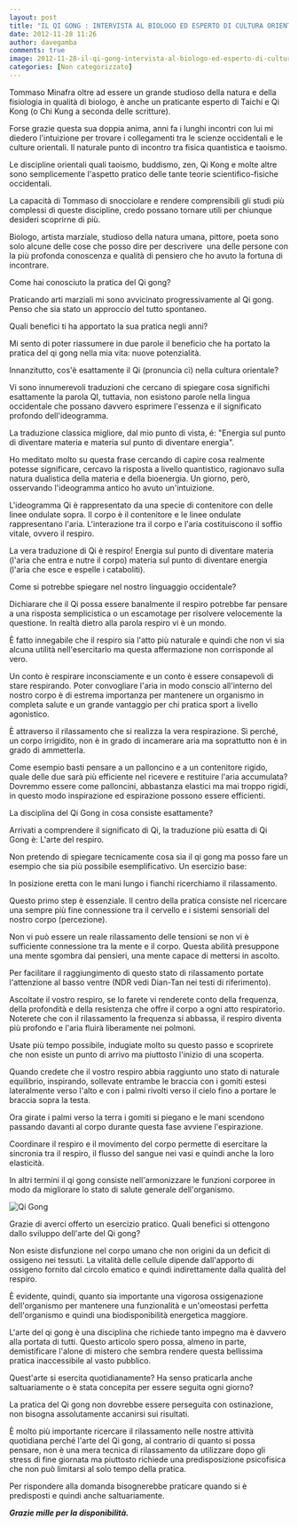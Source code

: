 ```yaml
---
layout: post
title: "IL QI GONG : INTERVISTA AL BIOLOGO ED ESPERTO DI CULTURA ORIENTALE TOMMASO MINAFRA"
date: 2012-11-28 11:26
author: davegamba
comments: true
image: 2012-11-28-il-qi-gong-intervista-al-biologo-ed-esperto-di-cultura-orientale-tommaso-minafra.jpg
categories: [Non categorizzato]
---
```


Tommaso Minafra oltre ad essere un grande studioso della natura e della fisiologia in qualità di biologo, è anche un praticante esperto di Taichi e Qi Kong (o Chi Kung a seconda delle scritture).

Forse grazie questa sua doppia anima, anni fa i lunghi incontri con lui mi diedero l'intuizione per trovare i collegamenti tra le scienze occidentali e le culture orientali. Il naturale punto di incontro tra fisica quantistica e taoismo.

Le discipline orientali quali taoismo, buddismo, zen, Qi Kong e molte altre sono semplicemente l'aspetto pratico delle tante teorie scientifico-fisiche occidentali.  

La capacità di Tommaso di snocciolare e rendere comprensibili gli studi più complessi di queste discipline, credo possano tornare utili per chiunque desideri scoprirne di più.

Biologo, artista marziale, studioso della natura umana, pittore, poeta sono solo alcune delle cose che posso dire per descrivere  una delle persone con la più profonda conoscenza e qualità di pensiero che ho avuto la fortuna di incontrare.﻿

Come hai conosciuto la pratica del Qi gong?

Praticando arti marziali mi sono avvicinato progressivamente al Qi gong. Penso che sia stato un approccio del tutto spontaneo.

Quali benefici ti ha apportato la sua pratica negli anni?

Mi sento di poter riassumere in due parole il beneficio che ha portato la pratica del qi gong nella mia vita: nuove potenzialità.

Innanzitutto, cos'è esattamente il Qi (pronuncia cì) nella cultura orientale?

Vi sono innumerevoli traduzioni che cercano di spiegare cosa significhi esattamente la parola QI, tuttavia, non esistono parole nella lingua occidentale che possano davvero esprimere l'essenza e il significato profondo dell'ideogramma.

La traduzione classica migliore, dal mio punto di vista, é: "Energia sul punto di diventare materia e materia sul punto di diventare energia".

Ho meditato molto su questa frase cercando di capire cosa realmente potesse significare, cercavo la risposta a livello quantistico, ragionavo sulla natura dualistica della materia e della bioenergia. Un giorno, però, osservando l'ideogramma antico ho avuto un'intuizione.

L'ideogramma Qi è rappresentato da una specie di contenitore con delle linee ondulate sopra. Il corpo è il contenitore e le linee ondulate rappresentano l'aria. L'interazione tra il corpo e l'aria costituiscono il soffio vitale, ovvero il respiro.

La vera traduzione di Qi è respiro! Energia sul punto di diventare materia (l'aria che entra e nutre il corpo) materia sul punto di diventare energia (l'aria che esce e espelle i cataboliti).

Come si potrebbe spiegare nel nostro linguaggio occidentale?

Dichiarare che il Qi possa essere banalmente il respiro potrebbe far pensare a una risposta semplicistica o un escamotage per risolvere velocemente la questione. In realtà dietro alla parola respiro vi è un mondo.

È fatto innegabile che il respiro sia l'atto più naturale e quindi che non vi sia alcuna utilità nell'esercitarlo ma questa affermazione non corrisponde al vero.

Un conto è respirare inconsciamente e un conto è essere consapevoli di stare respirando. Poter convogliare l'aria in modo conscio all'interno del nostro corpo è di estrema importanza per mantenere un organismo in completa salute e un grande vantaggio per chi pratica sport a livello agonistico.

È attraverso il rilassamento che si realizza la vera respirazione. Sì perché, un corpo irrigidito, non è in grado di incamerare aria ma soprattutto non è in grado di ammetterla.

Come esempio basti pensare a un palloncino e a un contenitore rigido, quale delle due sarà più efficiente nel ricevere e restituire l'aria accumulata? Dovremmo essere come palloncini, abbastanza elastici ma mai troppo rigidi, in questo modo inspirazione ed espirazione possono essere efficienti.
  
La disciplina del Qi Gong in cosa consiste esattamente?

Arrivati a comprendere il significato di Qi, la traduzione più esatta di Qi Gong è: L'arte del respiro.

Non pretendo di spiegare tecnicamente cosa sia il qi gong ma posso fare un esempio che sia più possibile esemplificativo. Un esercizio base:


In posizione eretta con le mani lungo i fianchi ricerchiamo il rilassamento.

Questo primo step è essenziale. Il centro della pratica consiste nel ricercare una sempre più fine connessione tra il cervello e i sistemi sensoriali del nostro corpo (percezione).

Non vi può essere un reale rilassamento delle tensioni se non vi è sufficiente connessione tra la mente e il corpo. Questa abilità presuppone una mente sgombra dai pensieri, una mente capace di mettersi in ascolto.

Per facilitare il raggiungimento di questo stato di rilassamento portate l'attenzione al basso ventre (NDR vedi Dian-Tan nei testi di riferimento).

Ascoltate il vostro respiro, se lo farete vi renderete conto della frequenza, della profondità e della resistenza che offre il corpo a ogni atto respiratorio. Noterete che con il rilassamento la frequenza si abbassa, il respiro diventa più profondo e l'aria fluirà liberamente nei polmoni.

Usate più tempo possibile, indugiate molto su questo passo e scoprirete che non esiste un punto di arrivo ma piuttosto l'inizio di una scoperta.

Quando credete che il vostro respiro abbia raggiunto uno stato di naturale equilibrio, inspirando, sollevate entrambe le braccia con i gomiti estesi lateralmente verso l'alto e con i palmi rivolti verso il cielo fino a portare le braccia sopra la testa.

Ora girate i palmi verso la terra i gomiti si piegano e le mani scendono passando davanti al corpo durante questa fase avviene l'espirazione.

Coordinare il respiro e il movimento del corpo permette di esercitare la sincronia tra il respiro, il flusso del sangue nei vasi e quindi anche la loro elasticità.

In altri termini il qi gong consiste nell'armonizzare le funzioni corporee in modo da migliorare lo stato di salute generale dell'organismo.

![Qi Gong]({{site.images_root}}2012-11-28-il-qi-gong-intervista-al-biologo-ed-esperto-di-cultura-orientale-tommaso-minafra-1.jpg)

Grazie di averci offerto un esercizio pratico. Quali benefici si ottengono dallo sviluppo dell'arte del Qi gong?

Non esiste disfunzione nel corpo umano che non origini da un deficit di ossigeno nei tessuti. La vitalità delle cellule dipende dall'apporto di ossigeno fornito dal circolo ematico e quindi indirettamente dalla qualità del respiro.

È evidente, quindi, quanto sia importante una vigorosa ossigenazione dell'organismo per mantenere una funzionalità e un'omeostasi perfetta dell'organismo e quindi una biodisponibilità energetica maggiore.

L'arte del qi gong è una disciplina che richiede tanto impegno ma è davvero alla portata di tutti. Questo articolo spero possa, almeno in parte, demistificare l'alone di mistero che sembra rendere questa bellissima pratica inaccessibile al vasto pubblico.


Quest'arte si esercita quotidianamente? Ha senso praticarla anche saltuariamente o è stata concepita per essere seguita ogni giorno?

La pratica del Qi gong non dovrebbe essere perseguita con ostinazione, non bisogna assolutamente accanirsi sui risultati.

È molto più importante ricercare il rilassamento nelle nostre attività quotidiana perché l'arte del Qi gong, al contrario di quanto si possa pensare, non è una mera tecnica di rilassamento da utilizzare dopo gli stress di fine giornata ma piuttosto richiede una predisposizione psicofisica che non può limitarsi al solo tempo della pratica.

Per rispondere alla domanda bisognerebbe praticare quando si è predisposti e quindi anche saltuariamente.

_**Grazie mille per la disponibilità.**_